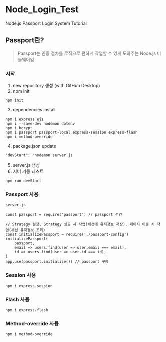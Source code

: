 # Node_Login_Test
 Node.js Passport Login System Tutorial

## Passport란?
>Passport는 인증 절차를 로직으로 편하게 작업할 수 있게 도와주는 Node.js 미들웨어임

### 시작
1. new repository 생성 (with GitHub Desktop)
2. npm init
```
npm init
```
3. dependencies install
```
npm i express ejs
npm i --save-dev nodemon dotenv
npm i bcrypt
npm i passport passport-local express-session express-flash
npm i method-override
```
4. package.json update
```
"devStart": "nodemon server.js
```
5. server.js 생성
6. 서버 기동 테스트
```
npm run devStart
```

### Passport 사용
`server.js`
```
const passport = require('passport') // passport 선언

// Strategy 설정, Strategy 성공 시 작업(세션에 유저정보 저장), 페이지 이동 시 작업(세션 유저정보 조회)
const initializePassport = require('./passport-config') 
initializePassport(
    passport, 
    email => users.find(user => user.email === email),
    id => users.find(user => user.id === id),
)
app.use(passport.initialize()) // passport 구동
```

### Session 사용
```npm i express-session```

### Flash 사용
```npm i express-flash```

### Method-override 사용
```npm i method-override```

